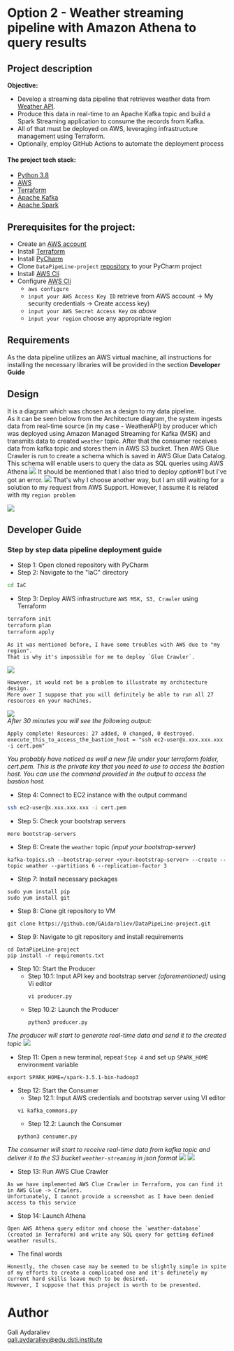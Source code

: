 # Option 2 - Weather streaming pipeline with Amazon Athena to query results
## Project description
**Objective:** 
- Develop a streaming data pipeline that retrieves weather data from  [Weather API](https://www.weatherapi.com/).
- Produce this data in real-time to an Apache Kafka topic and build a Spark Streaming application to consume the records from Kafka.
- All of that must be deployed on AWS, leveraging infrastructure management using Terraform.
- Optionally, employ GitHub Actions to automate the deployment process

#### The project tech stack:
- [Python 3.8](https://www.python.org/downloads/)
- [AWS](https://aws.amazon.com/ru/)
- [Terraform](https://developer.hashicorp.com/terraform/downloads)
- [Apache Kafka](https://kafka.apache.org/)
- [Apache Spark](https://spark.apache.org/)

## Prerequisites for the project:

- Create an [AWS account](https://portal.aws.amazon.com/billing/signup?nc2=h_ct&src=header_signup&redirect_url=https%3A%2F%2Faws.amazon.com%2Fregistration-confirmation&language=ru_ru#/start/email)
- Install [Terraform](https://app.tango.us/app/workflow/Downloading-Terraform-on-Windows--A-Quick-Tutorial-63634416f09348c4857f64e3804235a2)
- Install [PyCharm](https://www.jetbrains.com/pycharm/download/)
- Clone `DataPipeLine-project` [repository](https://github.com/GAidaraliev/DataPipeLine-project.git) to your PyCharm project
- Install [AWS Cli](https://scriptcrunch.com/install-aws-cli-guide/)
- Configure [AWS Cli](https://scriptcrunch.com/install-aws-cli-guide/)
  - `aws configure`
  - `input your AWS Access Key ID` retrieve from AWS account -> My security credentials -> Create access key)
  - `input your AWS Secret Access Key` *as above*
  - `input your region` choose any appropriate region 

## Requirements
As the data pipeline utilizes an AWS virtual machine, all instructions for installing the necessary libraries will be provided in the section **Developer Guide**

## Design
It is a diagram which was chosen as a design to my data pipeline.\
As it can be seen below from the Architecture diagram, the system ingests data from real-time source (in my case - WeatherAPI) by producer which was deployed using Amazon Managed Streaming for Kafka (MSK) and transmits data to created `weather` topic.
After that the consumer receives data from kafka topic and stores them in AWS S3 bucket. 
Then AWS Glue Crawler is run to create a schema which is saved in AWS Glue Data Catalog. 
This schema will enable users to query the data as SQL queries using AWS Athena 
![](images/option2.png)
It should be mentioned that I also tried to deploy *option#1* but I've got an error.
![](images/error.png)
That's why I choose another way, but I am still waiting for a solution to my request from AWS Support. However, I assume it is related with my `region problem` 

![](images/request.png)

## Developer Guide
### Step by step data pipeline deployment guide
- Step 1: Open cloned repository with PyCharm
- Step 2: Navigate to the "IaC" directory
```bash
cd IaC
```
- Step 3: Deploy AWS infrastructure `AWS MSK, S3, Crawler` using Terraform
```bash
terraform init
terraform plan
terraform apply
```

```
As it was mentioned before, I have some troubles with AWS due to "my region".
That is why it's impossible for me to deploy `Glue Crawler`. 
```
![](images/crawler.png)
```
However, it would not be a problem to illustrate my architecture design. 
More over I suppose that you will definitely be able to run all 27 resources on your machines.
```
![](images/tfplan.png)\
*After 30 minutes you will see the following output:*
```
Apply complete! Resources: 27 added, 0 changed, 0 destroyed.
execute_this_to_access_the_bastion_host = "ssh ec2-user@x.xxx.xxx.xxx -i cert.pem"
```
*You probably have noticed as well a new file under your terraform folder, cert.pem. This is the private key that you need to use to access the bastion host. You can use the command provided in the output to access the bastion host.*
- Step 4: Connect to EC2 instance with the output command
```bash
ssh ec2-user@x.xxx.xxx.xxx -i cert.pem
```
- Step 5: Check your bootstrap servers
```
more bootstrap-servers
```
- Step 6: Create the `weather` topic *(input your bootstrap-server)*
```
kafka-topics.sh --bootstrap-server <your-bootstrap-server> --create --topic weather --partitions 6 --replication-factor 3
```
- Step 7: Install necessary packages
```
sudo yum install pip
sudo yum install git
```
- Step 8: Clone git repository to VM
```
git clone https://github.com/GAidaraliev/DataPipeLine-project.git
```
- Step 9: Navigate to git repository and install requirements
```
cd DataPipeLine-project
pip install -r requirements.txt
```
- Step 10: Start the Producer
  - Step 10.1: Input API key and bootstrap server *(aforementioned)* using Vi editor
    ```
    vi producer.py
    ```
  - Step 10.2: Launch the Producer
    ```
    python3 producer.py 
    ```
*The producer will start to generate real-time data and send it to the created topic*
![](images/producer.png)

- Step 11: Open a new terminal, repeat `Step 4` and set up `SPARK_HOME` environment variable
```
export SPARK_HOME=/spark-3.5.1-bin-hadoop3
```
- Step 12: Start the Consumer
  - Step 12.1: Input AWS credentials and bootstrap server using VI editor
  ```
  vi kafka_commons.py
  ```
  - Step 12.2: Launch the Consumer
  ```
  python3 consumer.py
  ```
*The consumer will start to receive real-time data from kafka topic and deliver it to the S3 bucket `weather-streaming` in json format* 
![](images/consumer.png)
![](images/S3.png)

- Step 13: Run AWS Clue Crawler
```
As we have implemented AWS Clue Crawler in Terraform, you can find it in AWS Glue -> Crawlers. 
Unfortunately, I cannot provide a screenshot as I have been denied access to this service
```
- Step 14: Launch Athena
```
Open AWS Athena query editor and choose the `weather-database` (created in Terraform) and write any SQL query for getting defined weather results.
```
- The final words 
```
Honestly, the chosen case may be seemed to be slightly simple in spite of my efforts to create a complicated one and it's definetely my current hard skills leave much to be desired. 
However, I suppose that this project is worth to be presented.
```
# Author
Gali Aydaraliev\
gali.aydaraliev@edu.dsti.institute













